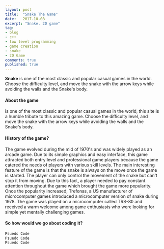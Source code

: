 ```yaml
---
layout: post
title:  "Snake The Game"
date:   2017-10-08
excerpt: "Snake, 2D game"
tag:
- blog
- c++
- low level programming
- game creation
- snake
- 2D Game
comments: true
published: true
---
```

**Snake** is one of the most classic and popular casual games in the world.
Choose the difficulty level, and move the snake with the arrow keys while avoiding the walls and the Snake's body.

#### About the game
is one of the most classic and popular casual games in the world, this site is a humble tribute to this amazing game.
Choose the difficulty level, and move the snake with the arrow keys while avoiding the walls and the Snake's body. <br/>


#### History of the game?
The game evolved during the mid of 1970's and was widely played as an arcade game. Due to its simple graphics and easy interface, this game attracted both entry level and professional game players because the game catered the needs of players with various skill levels.
The main interesting feature of the game is that the snake is always on the move once the game is started. The player can only control the movement of the snake but can't stop it from moving.
Due to this fact, a player needed to pay constant attention throughout the game which brought the game more popularity. Once the popularity increased, Trefonas, a US manufacturer of microcomputer games introduced a microcomputer version of snake during 1978.
The game was played on a microcomputer called TRS-80 and received a warm welcome among game enthusiasts who were looking for simple yet mentally challenging games.<br/>


#### So how would we go about coding it?
~~~ C++
Psuedo Code
Psuedo Code
Psuedo Code
~~~





